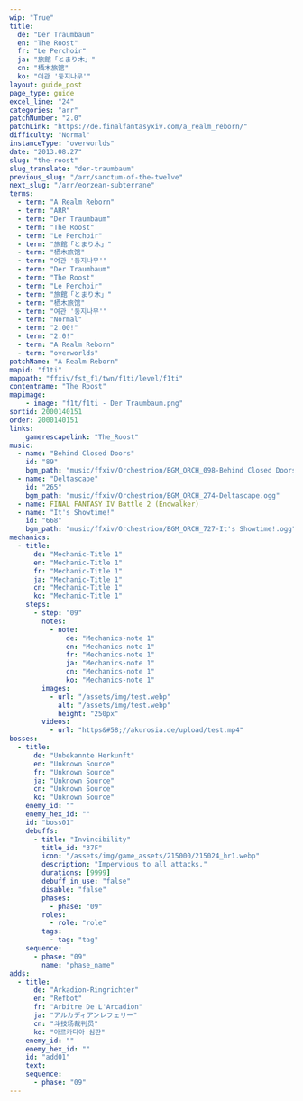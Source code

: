 ```yaml
---
wip: "True"
title:
  de: "Der Traumbaum"
  en: "The Roost"
  fr: "Le Perchoir"
  ja: "旅館「とまり木」"
  cn: "栖木旅馆"
  ko: "여관 '둥지나무'"
layout: guide_post
page_type: guide
excel_line: "24"
categories: "arr"
patchNumber: "2.0"
patchLink: "https://de.finalfantasyxiv.com/a_realm_reborn/"
difficulty: "Normal"
instanceType: "overworlds"
date: "2013.08.27"
slug: "the-roost"
slug_translate: "der-traumbaum"
previous_slug: "/arr/sanctum-of-the-twelve"
next_slug: "/arr/eorzean-subterrane"
terms:
  - term: "A Realm Reborn"
  - term: "ARR"
  - term: "Der Traumbaum"
  - term: "The Roost"
  - term: "Le Perchoir"
  - term: "旅館「とまり木」"
  - term: "栖木旅馆"
  - term: "여관 '둥지나무'"
  - term: "Der Traumbaum"
  - term: "The Roost"
  - term: "Le Perchoir"
  - term: "旅館「とまり木」"
  - term: "栖木旅馆"
  - term: "여관 '둥지나무'"
  - term: "Normal"
  - term: "2.00!"
  - term: "2.0!"
  - term: "A Realm Reborn"
  - term: "overworlds"
patchName: "A Realm Reborn"
mapid: "f1ti"
mappath: "ffxiv/fst_f1/twn/f1ti/level/f1ti"
contentname: "The Roost"
mapimage:
    - image: "f1t/f1ti - Der Traumbaum.png"
sortid: 2000140151
order: 2000140151
links:
    gamerescapelink: "The_Roost"
music:
  - name: "Behind Closed Doors"
    id: "89"
    bgm_path: "music/ffxiv/Orchestrion/BGM_ORCH_098-Behind Closed Doors.ogg"
  - name: "Deltascape"
    id: "265"
    bgm_path: "music/ffxiv/Orchestrion/BGM_ORCH_274-Deltascape.ogg"
  - name: FINAL FANTASY IV Battle 2 (Endwalker)
  - name: "It's Showtime!"
    id: "668"
    bgm_path: "music/ffxiv/Orchestrion/BGM_ORCH_727-It's Showtime!.ogg"
mechanics:
  - title:
      de: "Mechanic-Title 1"
      en: "Mechanic-Title 1"
      fr: "Mechanic-Title 1"
      ja: "Mechanic-Title 1"
      cn: "Mechanic-Title 1"
      ko: "Mechanic-Title 1"
    steps:
      - step: "09"
        notes:
          - note:
              de: "Mechanics-note 1"
              en: "Mechanics-note 1"
              fr: "Mechanics-note 1"
              ja: "Mechanics-note 1"
              cn: "Mechanics-note 1"
              ko: "Mechanics-note 1"
        images:
          - url: "/assets/img/test.webp"
            alt: "/assets/img/test.webp"
            height: "250px"
        videos:
          - url: "https&#58;//akurosia.de/upload/test.mp4"
bosses:
  - title:
      de: "Unbekannte Herkunft"
      en: "Unknown Source"
      fr: "Unknown Source"
      ja: "Unknown Source"
      cn: "Unknown Source"
      ko: "Unknown Source"
    enemy_id: ""
    enemy_hex_id: ""
    id: "boss01"
    debuffs:
      - title: "Invincibility"
        title_id: "37F"
        icon: "/assets/img/game_assets/215000/215024_hr1.webp"
        description: "Impervious to all attacks."
        durations: [9999]
        debuff_in_use: "false"
        disable: "false"
        phases:
          - phase: "09"
        roles:
          - role: "role"
        tags:
          - tag: "tag"
    sequence:
      - phase: "09"
        name: "phase_name"
adds:
  - title:
      de: "Arkadion-Ringrichter"
      en: "Refbot"
      fr: "Arbitre De L'Arcadion"
      ja: "アルカディアンレフェリー"
      cn: "斗技场裁判员"
      ko: "아르카디아 심판"
    enemy_id: ""
    enemy_hex_id: ""
    id: "add01"
    text:
    sequence:
      - phase: "09"
---
```

